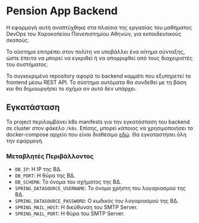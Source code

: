 # Pension App Backend

Η εφαρμογή αυτή αναπτύχθηκε στα πλαίσια της εργασίας του μαθήματος DevOps 
του Χαροκοπείου Πανεπιστημίου Αθηνών, για εκπαιδευτικούς σκοπούς.

Το σύστημα επιτρέπει στον πολίτη να υποβάλλει ένα αίτημα σύνταξης,
ώστε έπειτα να μπορεί να εγκριθεί ή να απορριφθεί από τους διαχειριστές του συστήματος.

Το συγκεκριμένο repository αφορά το backend κομμάτι που εξυπηρετεί το frontend μέσω REST API.
Το σύστημα αυτόματα θα συνδεθεί με τη βάση και θα δημιουργήσει το σχήμα αν αυτό δεν υπάρχει.


## Εγκατάσταση

Το project περιλαμβάνει k8s manifests για την εγκατάσταση του backend σε cluster στον φάκελο `/k8s`.
Επίσης, μπορεί κάποιος να χρησιμοποιήσει το docker-compose αρχείο που είναι διαθέσιμο [εδώ](https://github.com/echrysanthakopou/pensionapp-deployment/blob/main/docker-compose.yaml).
Θα εγκαταστήσει όλη την εφαρμογή.

### Μεταβλητές Περιβάλλοντος

- `DB_IP`: Η IP της ΒΔ.
- `DB_PORT`: Η θύρα της ΒΔ.
- `DB_SCHEMA`: Το όνομα του σχήματος της ΒΔ.
- `SPRING_DATASOURCE_USERNAME`: Το όνομα χρήστη του λογαριασμού της ΒΔ.
- `SPRING_DATASOURCE_PASSWORD`: Ο κωδικός του λογαριασμού της ΒΔ.
- `SPRING_MAIL_HOST`: Η διεύθυνση του SMTP Server.
- `SPRING_MAIL_PORT`: Η θύρα του SMTP Server.


